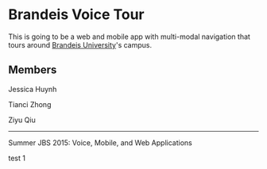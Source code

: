 # Brandeis Voice Tour

This is going to be a web and mobile app with multi-modal navigation that tours around [Brandeis University](http://www.brandeis.edu)'s campus.

## Members
Jessica Huynh

Tianci       Zhong

Ziyu Qiu


----------
Summer JBS 2015: Voice, Mobile, and Web Applications

test 1
